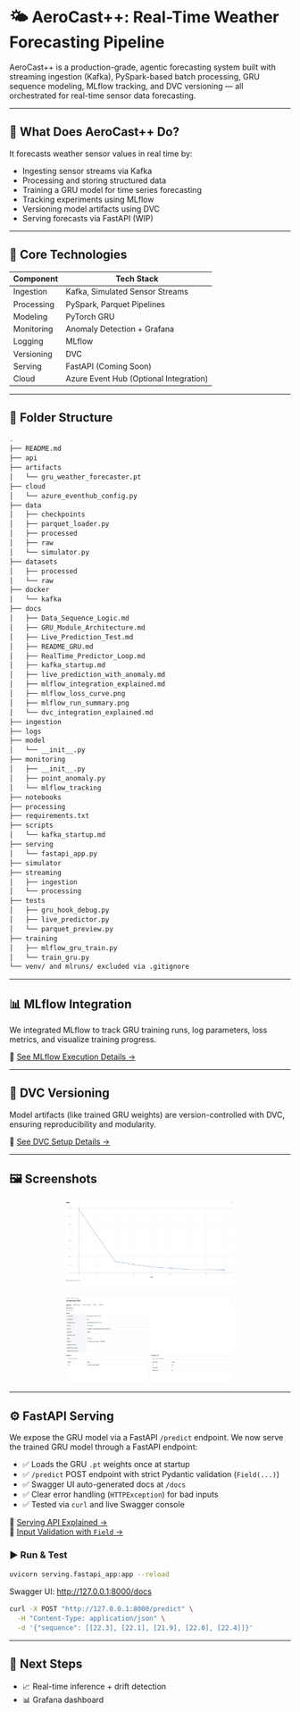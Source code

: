 # 🌤️ AeroCast++: Real-Time Weather Forecasting Pipeline

AeroCast++ is a production-grade, agentic forecasting system built with streaming ingestion (Kafka), PySpark-based batch processing, GRU sequence modeling, MLflow tracking, and DVC versioning — all orchestrated for real-time sensor data forecasting.

---

## 🧠 What Does AeroCast++ Do?

It forecasts weather sensor values in real time by:
- Ingesting sensor streams via Kafka
- Processing and storing structured data
- Training a GRU model for time series forecasting
- Tracking experiments using MLflow
- Versioning model artifacts using DVC
- Serving forecasts via FastAPI (WIP)

---

## 🔧 Core Technologies

| Component     | Tech Stack                              |
|--------------|------------------------------------------|
| Ingestion     | Kafka, Simulated Sensor Streams         |
| Processing    | PySpark, Parquet Pipelines              |
| Modeling      | PyTorch GRU                             |
| Monitoring    | Anomaly Detection + Grafana             |
| Logging       | MLflow                                  |
| Versioning    | DVC                                     |
| Serving       | FastAPI (Coming Soon)                   |
| Cloud         | Azure Event Hub (Optional Integration)  |

---

## 📁 Folder Structure

```bash
.
├── README.md
├── api
├── artifacts
│   └── gru_weather_forecaster.pt
├── cloud
│   └── azure_eventhub_config.py
├── data
│   ├── checkpoints
│   ├── parquet_loader.py
│   ├── processed
│   ├── raw
│   └── simulator.py
├── datasets
│   ├── processed
│   └── raw
├── docker
│   └── kafka
├── docs
│   ├── Data_Sequence_Logic.md
│   ├── GRU_Module_Architecture.md
│   ├── Live_Prediction_Test.md
│   ├── README_GRU.md
│   ├── RealTime_Predictor_Loop.md
│   ├── kafka_startup.md
│   ├── live_prediction_with_anomaly.md
│   ├── mlflow_integration_explained.md
│   ├── mlflow_loss_curve.png
│   ├── mlflow_run_summary.png
│   └── dvc_integration_explained.md
├── ingestion
├── logs
├── model
│   └── __init__.py
├── monitoring
│   ├── __init__.py
│   ├── point_anomaly.py
│   └── mlflow_tracking
├── notebooks
├── processing
├── requirements.txt
├── scripts
│   └── kafka_startup.md
├── serving
│   └── fastapi_app.py
├── simulator
├── streaming
│   ├── ingestion
│   └── processing
├── tests
│   ├── gru_hook_debug.py
│   ├── live_predictor.py
│   └── parquet_preview.py
├── training
│   ├── mlflow_gru_train.py
│   └── train_gru.py
└── venv/ and mlruns/ excluded via .gitignore
```

---

## 📊 MLflow Integration

We integrated MLflow to track GRU training runs, log parameters, loss metrics, and visualize training progress.

📄 [See MLflow Execution Details →](docs/mlflow_integration_explained.md)

---

## 🧬 DVC Versioning

Model artifacts (like trained GRU weights) are version-controlled with DVC, ensuring reproducibility and modularity.

📄 [See DVC Setup Details →](docs/dvc_integration_explained.md)

---

## 🖼️ Screenshots

<p align="center">
  <img src="docs/mlflow_loss_curve.png" alt="Loss Curve" width="60%">
</p>

<p align="center">
  <img src="docs/mlflow_run_summary.png" alt="Run Summary" width="60%">
</p>

---

## ⚙️ FastAPI Serving

We expose the GRU model via a FastAPI `/predict` endpoint.
We now serve the trained GRU model through a FastAPI endpoint:

- ✅ Loads the GRU `.pt` weights once at startup
- ✅ `/predict` POST endpoint with strict Pydantic validation (`Field(...)`)
- ✅ Swagger UI auto-generated docs at `/docs`
- ✅ Clear error handling (`HTTPException`) for bad inputs
- ✅ Tested via `curl` and live Swagger console


📄 [Serving API Explained →](docs/serving_api_explained.md)  
📄 [Input Validation with `Field` →](docs/input_validation_with_field.md)

### ▶️ Run & Test

```bash
uvicorn serving.fastapi_app:app --reload
```

Swagger UI: http://127.0.0.1:8000/docs

```bash
curl -X POST "http://127.0.0.1:8000/predict" \
  -H "Content-Type: application/json" \
  -d '{"sequence": [[22.3], [22.1], [21.9], [22.0], [22.4]]}'
```

---

## 🚀 Next Steps
- 📈 Real-time inference + drift detection
- 📊 Grafana dashboard


